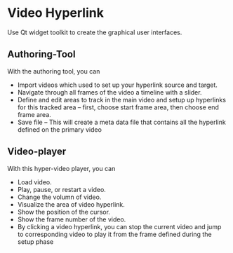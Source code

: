 # Video Hyperlink

Use Qt widget toolkit to create the graphical user interfaces.
## Authoring-Tool
With the authoring tool, you can 

* Import videos which used to set up your hyperlink source and target.
* Navigate through all frames of the video a timeline with a slider.
* Define and edit areas to track in the main video and setup up hyperlinks for this tracked area – first, choose start frame area, then choose end frame area.
* Save file – This will create a meta data file that contains all the hyperlink defined on the primary video

## Video-player
With this hyper-video player, you can 

* Load video.
* Play, pause, or restart a video.
* Change the volumn of video.
* Visualize the area of video hyperlink.
* Show the position of the cursor.
* Show the frame number of the video.
* By clicking a video hyperlink, you can stop the current video and jump to corresponding video 
to play it from the frame defined during the setup phase